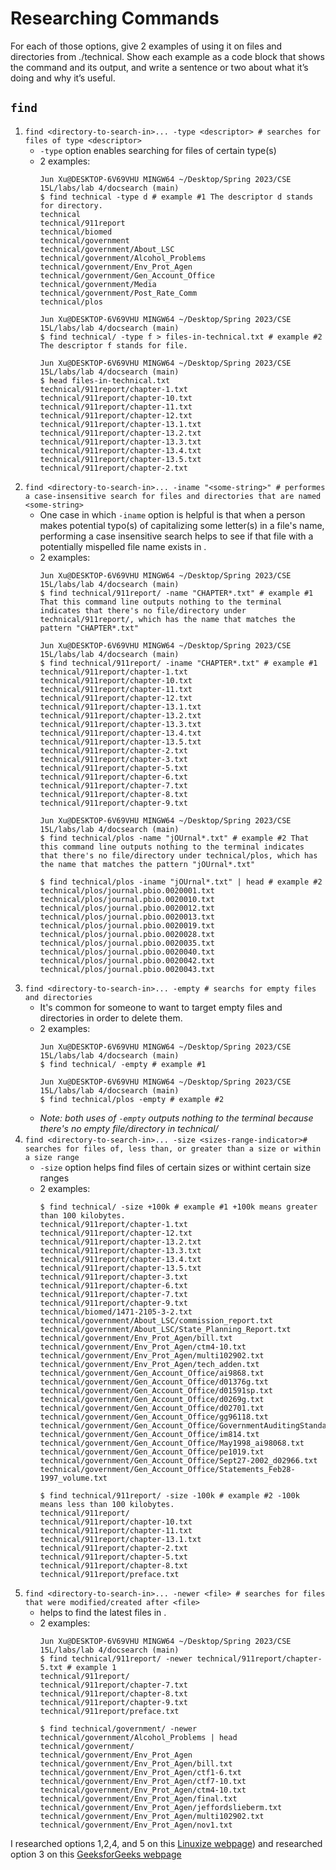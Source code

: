 # Researching Commands
For each of those options, give 2 examples of using it on files and directories from ./technical. Show each example as a code block that shows the command and its output, and write a sentence or two about what it’s doing and why it’s useful.

## `find`
1. `find <directory-to-search-in>... -type <descriptor> # searches for files of type <descriptor>`
   - `-type` option enables searching for files of certain type(s)
   - 2 examples: 
      ```
      Jun Xu@DESKTOP-6V69VHU MINGW64 ~/Desktop/Spring 2023/CSE 15L/labs/lab 4/docsearch (main)
      $ find technical -type d # example #1 The descriptor d stands for directory.
      technical
      technical/911report
      technical/biomed
      technical/government
      technical/government/About_LSC
      technical/government/Alcohol_Problems
      technical/government/Env_Prot_Agen
      technical/government/Gen_Account_Office
      technical/government/Media
      technical/government/Post_Rate_Comm
      technical/plos
      
      ```
      ```
      Jun Xu@DESKTOP-6V69VHU MINGW64 ~/Desktop/Spring 2023/CSE 15L/labs/lab 4/docsearch (main)
      $ find technical/ -type f > files-in-technical.txt # example #2 The descriptor f stands for file.

      Jun Xu@DESKTOP-6V69VHU MINGW64 ~/Desktop/Spring 2023/CSE 15L/labs/lab 4/docsearch (main)
      $ head files-in-technical.txt
      technical/911report/chapter-1.txt
      technical/911report/chapter-10.txt
      technical/911report/chapter-11.txt
      technical/911report/chapter-12.txt
      technical/911report/chapter-13.1.txt
      technical/911report/chapter-13.2.txt
      technical/911report/chapter-13.3.txt
      technical/911report/chapter-13.4.txt
      technical/911report/chapter-13.5.txt
      technical/911report/chapter-2.txt
      
      ```
2. `find <directory-to-search-in>... -iname "<some-string>" # performes a case-insensitive search for files and directories that are named <some-string>`
   - One case in which `-iname` option is helpful is that when a person makes potential typo(s) of capitalizing some letter(s) in a file's name, performing a case insensitive search helps to see if that file with a potentially mispelled file name exists in <directory-to-search-in>.
   - 2 examples:
      ```
      Jun Xu@DESKTOP-6V69VHU MINGW64 ~/Desktop/Spring 2023/CSE 15L/labs/lab 4/docsearch (main)
      $ find technical/911report/ -name "CHAPTER*.txt" # example #1 That this command line outputs nothing to the terminal indicates that there's no file/directory under technical/911report/, which has the name that matches the pattern "CHAPTER*.txt"

      Jun Xu@DESKTOP-6V69VHU MINGW64 ~/Desktop/Spring 2023/CSE 15L/labs/lab 4/docsearch (main)
      $ find technical/911report/ -iname "CHAPTER*.txt" # example #1
      technical/911report/chapter-1.txt
      technical/911report/chapter-10.txt
      technical/911report/chapter-11.txt
      technical/911report/chapter-12.txt
      technical/911report/chapter-13.1.txt
      technical/911report/chapter-13.2.txt
      technical/911report/chapter-13.3.txt
      technical/911report/chapter-13.4.txt
      technical/911report/chapter-13.5.txt
      technical/911report/chapter-2.txt
      technical/911report/chapter-3.txt
      technical/911report/chapter-5.txt
      technical/911report/chapter-6.txt
      technical/911report/chapter-7.txt
      technical/911report/chapter-8.txt
      technical/911report/chapter-9.txt

      ```
      ```
      Jun Xu@DESKTOP-6V69VHU MINGW64 ~/Desktop/Spring 2023/CSE 15L/labs/lab 4/docsearch (main)
      $ find technical/plos -name "jOUrnal*.txt" # example #2 That this command line outputs nothing to the terminal indicates that there's no file/directory under technical/plos, which has the name that matches the pattern "jOUrnal*.txt"

      $ find technical/plos -iname "jOUrnal*.txt" | head # example #2
      technical/plos/journal.pbio.0020001.txt
      technical/plos/journal.pbio.0020010.txt
      technical/plos/journal.pbio.0020012.txt
      technical/plos/journal.pbio.0020013.txt
      technical/plos/journal.pbio.0020019.txt
      technical/plos/journal.pbio.0020028.txt
      technical/plos/journal.pbio.0020035.txt
      technical/plos/journal.pbio.0020040.txt
      technical/plos/journal.pbio.0020042.txt
      technical/plos/journal.pbio.0020043.txt

      ```
3. `find <directory-to-search-in>... -empty # searchs for empty files and directories`
   - It's common for someone to want to target empty files and directories in order to delete them.
   - 2 examples:
      ```
      Jun Xu@DESKTOP-6V69VHU MINGW64 ~/Desktop/Spring 2023/CSE 15L/labs/lab 4/docsearch (main)
      $ find technical/ -empty # example #1
      
      ```
      ```
      Jun Xu@DESKTOP-6V69VHU MINGW64 ~/Desktop/Spring 2023/CSE 15L/labs/lab 4/docsearch (main)
      $ find technical/plos -empty # example #2
      
      ```
   - *Note: both uses of `-empty` outputs nothing to the terminal because there's no empty file/directory in technical/*
4. `find <directory-to-search-in>... -size <sizes-range-indicator># searches for files of, less than, or greater than a size or within a size range`
   - `-size` option helps find files of certain sizes or withint certain size ranges
   - 2 examples:
      ```
      $ find technical/ -size +100k # example #1 +100k means greater than 100 kilobytes.
      technical/911report/chapter-1.txt
      technical/911report/chapter-12.txt
      technical/911report/chapter-13.2.txt
      technical/911report/chapter-13.3.txt
      technical/911report/chapter-13.4.txt
      technical/911report/chapter-13.5.txt
      technical/911report/chapter-3.txt
      technical/911report/chapter-6.txt
      technical/911report/chapter-7.txt
      technical/911report/chapter-9.txt
      technical/biomed/1471-2105-3-2.txt
      technical/government/About_LSC/commission_report.txt
      technical/government/About_LSC/State_Planning_Report.txt
      technical/government/Env_Prot_Agen/bill.txt
      technical/government/Env_Prot_Agen/ctm4-10.txt
      technical/government/Env_Prot_Agen/multi102902.txt
      technical/government/Env_Prot_Agen/tech_adden.txt
      technical/government/Gen_Account_Office/ai9868.txt
      technical/government/Gen_Account_Office/d01376g.txt
      technical/government/Gen_Account_Office/d01591sp.txt
      technical/government/Gen_Account_Office/d0269g.txt
      technical/government/Gen_Account_Office/d02701.txt
      technical/government/Gen_Account_Office/gg96118.txt
      technical/government/Gen_Account_Office/GovernmentAuditingStandards_yb2002ed.txt
      technical/government/Gen_Account_Office/im814.txt
      technical/government/Gen_Account_Office/May1998_ai98068.txt
      technical/government/Gen_Account_Office/pe1019.txt
      technical/government/Gen_Account_Office/Sept27-2002_d02966.txt
      technical/government/Gen_Account_Office/Statements_Feb28-1997_volume.txt
      
      ```
      ```
      $ find technical/911report/ -size -100k # example #2 -100k means less than 100 kilobytes.
      technical/911report/
      technical/911report/chapter-10.txt
      technical/911report/chapter-11.txt
      technical/911report/chapter-13.1.txt
      technical/911report/chapter-2.txt
      technical/911report/chapter-5.txt
      technical/911report/chapter-8.txt
      technical/911report/preface.txt

      ```
5. `find <directory-to-search-in>... -newer <file> # searches for files that were modified/created after <file>`
   - helps to find the latest files in <directory-to-search-in>.
   - 2 examples:
      ```
      Jun Xu@DESKTOP-6V69VHU MINGW64 ~/Desktop/Spring 2023/CSE 15L/labs/lab 4/docsearch (main)
      $ find technical/911report/ -newer technical/911report/chapter-5.txt # example 1
      technical/911report/
      technical/911report/chapter-7.txt
      technical/911report/chapter-8.txt
      technical/911report/chapter-9.txt
      technical/911report/preface.txt

      ```
      ```
      $ find technical/government/ -newer technical/government/Alcohol_Problems | head
      technical/government/
      technical/government/Env_Prot_Agen
      technical/government/Env_Prot_Agen/bill.txt
      technical/government/Env_Prot_Agen/ctf1-6.txt
      technical/government/Env_Prot_Agen/ctf7-10.txt
      technical/government/Env_Prot_Agen/ctm4-10.txt
      technical/government/Env_Prot_Agen/final.txt
      technical/government/Env_Prot_Agen/jeffordslieberm.txt
      technical/government/Env_Prot_Agen/multi102902.txt
      technical/government/Env_Prot_Agen/nov1.txt
      ```
I researched options 1,2,4, and 5 on this [Linuxize webpage](https://linuxize.com/post/how-to-find-files-in-linux-using-the-command-line/#find-files-by-type)) and researched option 3 on this [GeeksforGeeks webpage](https://www.geeksforgeeks.org/find-command-in-linux-with-examples/)
